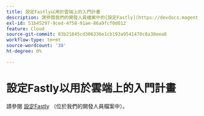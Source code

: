 ```yaml
---
title: 設定Fastly以用於雲端上的入門計畫
description: 請參閱我們的開發人員檔案中的[設定Fastly](https://devdocs.magento.com/guides/v2.3/cloud/cdn/configure-fastly.html)。
exl-id: 51b45297-9ced-4f58-91ae-86a9fcf0d012
feature: Cloud
source-git-commit: 83b21845cd306336e1cb193a9541478c8a38eea8
workflow-type: tm+mt
source-wordcount: '38'
ht-degree: 0%

---
```


# 設定Fastly以用於雲端上的入門計畫

請參閱 [設定Fastly](https://devdocs.magento.com/guides/v2.3/cloud/cdn/configure-fastly.html) （位於我們的開發人員檔案中）。
